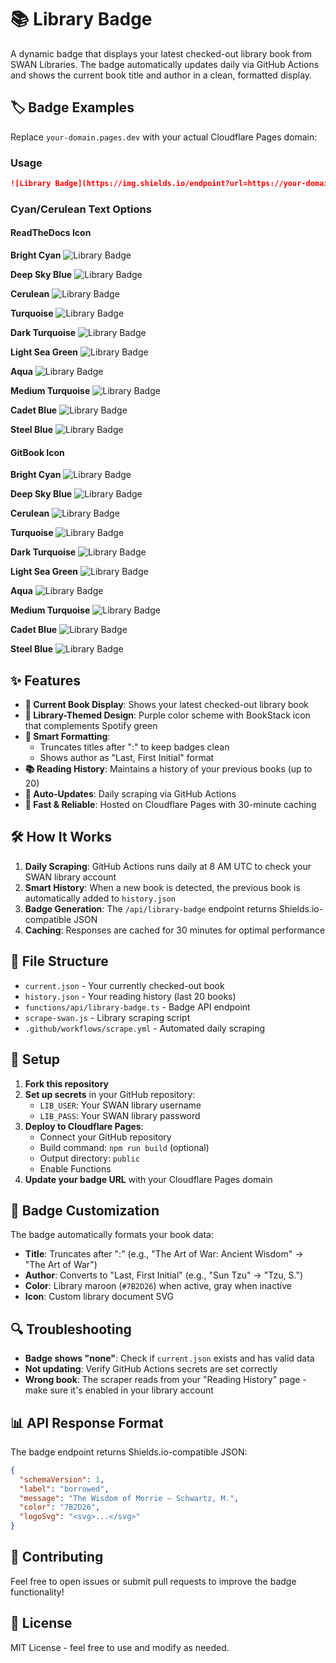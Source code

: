 # 📚 Library Badge

A dynamic badge that displays your latest checked-out library book from SWAN Libraries. The badge automatically updates daily via GitHub Actions and shows the current book title and author in a clean, formatted display.

## 🏷️ Badge Examples

Replace `your-domain.pages.dev` with your actual Cloudflare Pages domain:

### Usage
```markdown
![Library Badge](https://img.shields.io/endpoint?url=https://your-domain.pages.dev/api/library-badge)
```

### Cyan/Cerulean Text Options

#### ReadTheDocs Icon

**Bright Cyan**
![Library Badge](https://img.shields.io/badge/borrowed-The%20Wisdom%20of%20Morrie%20%E2%80%94%20Schwartz%2C%20M.-7B1FA2?labelColor=4A148C&logo=readthedocs&logoColor=00FFFF)

**Deep Sky Blue**
![Library Badge](https://img.shields.io/badge/borrowed-The%20Wisdom%20of%20Morrie%20%E2%80%94%20Schwartz%2C%20M.-7B1FA2?labelColor=4A148C&logo=readthedocs&logoColor=00BFFF)

**Cerulean**
![Library Badge](https://img.shields.io/badge/borrowed-The%20Wisdom%20of%20Morrie%20%E2%80%94%20Schwartz%2C%20M.-7B1FA2?labelColor=4A148C&logo=readthedocs&logoColor=007BA7)

**Turquoise**
![Library Badge](https://img.shields.io/badge/borrowed-The%20Wisdom%20of%20Morrie%20%E2%80%94%20Schwartz%2C%20M.-7B1FA2?labelColor=4A148C&logo=readthedocs&logoColor=40E0D0)

**Dark Turquoise**
![Library Badge](https://img.shields.io/badge/borrowed-The%20Wisdom%20of%20Morrie%20%E2%80%94%20Schwartz%2C%20M.-7B1FA2?labelColor=4A148C&logo=readthedocs&logoColor=00CED1)

**Light Sea Green**
![Library Badge](https://img.shields.io/badge/borrowed-The%20Wisdom%20of%20Morrie%20%E2%80%94%20Schwartz%2C%20M.-7B1FA2?labelColor=4A148C&logo=readthedocs&logoColor=20B2AA)

**Aqua**
![Library Badge](https://img.shields.io/badge/borrowed-The%20Wisdom%20of%20Morrie%20%E2%80%94%20Schwartz%2C%20M.-7B1FA2?labelColor=4A148C&logo=readthedocs&logoColor=00FFFF)

**Medium Turquoise**
![Library Badge](https://img.shields.io/badge/borrowed-The%20Wisdom%20of%20Morrie%20%E2%80%94%20Schwartz%2C%20M.-7B1FA2?labelColor=4A148C&logo=readthedocs&logoColor=48D1CC)

**Cadet Blue**
![Library Badge](https://img.shields.io/badge/borrowed-The%20Wisdom%20of%20Morrie%20%E2%80%94%20Schwartz%2C%20M.-7B1FA2?labelColor=4A148C&logo=readthedocs&logoColor=5F9EA0)

**Steel Blue**
![Library Badge](https://img.shields.io/badge/borrowed-The%20Wisdom%20of%20Morrie%20%E2%80%94%20Schwartz%2C%20M.-7B1FA2?labelColor=4A148C&logo=readthedocs&logoColor=4682B4)

#### GitBook Icon

**Bright Cyan**
![Library Badge](https://img.shields.io/badge/borrowed-The%20Wisdom%20of%20Morrie%20%E2%80%94%20Schwartz%2C%20M.-7B1FA2?labelColor=4A148C&logo=gitbook&logoColor=00FFFF)

**Deep Sky Blue**
![Library Badge](https://img.shields.io/badge/borrowed-The%20Wisdom%20of%20Morrie%20%E2%80%94%20Schwartz%2C%20M.-7B1FA2?labelColor=4A148C&logo=gitbook&logoColor=00BFFF)

**Cerulean**
![Library Badge](https://img.shields.io/badge/borrowed-The%20Wisdom%20of%20Morrie%20%E2%80%94%20Schwartz%2C%20M.-7B1FA2?labelColor=4A148C&logo=gitbook&logoColor=007BA7)

**Turquoise**
![Library Badge](https://img.shields.io/badge/borrowed-The%20Wisdom%20of%20Morrie%20%E2%80%94%20Schwartz%2C%20M.-7B1FA2?labelColor=4A148C&logo=gitbook&logoColor=40E0D0)

**Dark Turquoise**
![Library Badge](https://img.shields.io/badge/borrowed-The%20Wisdom%20of%20Morrie%20%E2%80%94%20Schwartz%2C%20M.-7B1FA2?labelColor=4A148C&logo=gitbook&logoColor=00CED1)

**Light Sea Green**
![Library Badge](https://img.shields.io/badge/borrowed-The%20Wisdom%20of%20Morrie%20%E2%80%94%20Schwartz%2C%20M.-7B1FA2?labelColor=4A148C&logo=gitbook&logoColor=20B2AA)

**Aqua**
![Library Badge](https://img.shields.io/badge/borrowed-The%20Wisdom%20of%20Morrie%20%E2%80%94%20Schwartz%2C%20M.-7B1FA2?labelColor=4A148C&logo=gitbook&logoColor=00FFFF)

**Medium Turquoise**
![Library Badge](https://img.shields.io/badge/borrowed-The%20Wisdom%20of%20Morrie%20%E2%80%94%20Schwartz%2C%20M.-7B1FA2?labelColor=4A148C&logo=gitbook&logoColor=48D1CC)

**Cadet Blue**
![Library Badge](https://img.shields.io/badge/borrowed-The%20Wisdom%20of%20Morrie%20%E2%80%94%20Schwartz%2C%20M.-7B1FA2?labelColor=4A148C&logo=gitbook&logoColor=5F9EA0)

**Steel Blue**
![Library Badge](https://img.shields.io/badge/borrowed-The%20Wisdom%20of%20Morrie%20%E2%80%94%20Schwartz%2C%20M.-7B1FA2?labelColor=4A148C&logo=gitbook&logoColor=4682B4)

## ✨ Features

- **📖 Current Book Display**: Shows your latest checked-out library book
- **🎨 Library-Themed Design**: Purple color scheme with BookStack icon that complements Spotify green
- **📝 Smart Formatting**: 
  - Truncates titles after ":" to keep badges clean
  - Shows author as "Last, First Initial" format
- **📚 Reading History**: Maintains a history of your previous books (up to 20)
- **🔄 Auto-Updates**: Daily scraping via GitHub Actions
- **🚀 Fast & Reliable**: Hosted on Cloudflare Pages with 30-minute caching

## 🛠️ How It Works

1. **Daily Scraping**: GitHub Actions runs daily at 8 AM UTC to check your SWAN library account
2. **Smart History**: When a new book is detected, the previous book is automatically added to `history.json`
3. **Badge Generation**: The `/api/library-badge` endpoint returns Shields.io-compatible JSON
4. **Caching**: Responses are cached for 30 minutes for optimal performance

## 📁 File Structure

- `current.json` - Your currently checked-out book
- `history.json` - Your reading history (last 20 books)
- `functions/api/library-badge.ts` - Badge API endpoint
- `scrape-swan.js` - Library scraping script
- `.github/workflows/scrape.yml` - Automated daily scraping

## 🔧 Setup

1. **Fork this repository**
2. **Set up secrets** in your GitHub repository:
   - `LIB_USER`: Your SWAN library username
   - `LIB_PASS`: Your SWAN library password
3. **Deploy to Cloudflare Pages**:
   - Connect your GitHub repository
   - Build command: `npm run build` (optional)
   - Output directory: `public`
   - Enable Functions
4. **Update your badge URL** with your Cloudflare Pages domain

## 🎯 Badge Customization

The badge automatically formats your book data:

- **Title**: Truncates after ":" (e.g., "The Art of War: Ancient Wisdom" → "The Art of War")
- **Author**: Converts to "Last, First Initial" (e.g., "Sun Tzu" → "Tzu, S.")
- **Color**: Library maroon (`#7B2D26`) when active, gray when inactive
- **Icon**: Custom library document SVG

## 🔍 Troubleshooting

- **Badge shows "none"**: Check if `current.json` exists and has valid data
- **Not updating**: Verify GitHub Actions secrets are set correctly
- **Wrong book**: The scraper reads from your "Reading History" page - make sure it's enabled in your library account

## 📊 API Response Format

The badge endpoint returns Shields.io-compatible JSON:

```json
{
  "schemaVersion": 1,
  "label": "borrowed",
  "message": "The Wisdom of Morrie — Schwartz, M.",
  "color": "7B2D26",
  "logoSvg": "<svg>...</svg>"
}
```

## 🤝 Contributing

Feel free to open issues or submit pull requests to improve the badge functionality!

## 📄 License

MIT License - feel free to use and modify as needed.